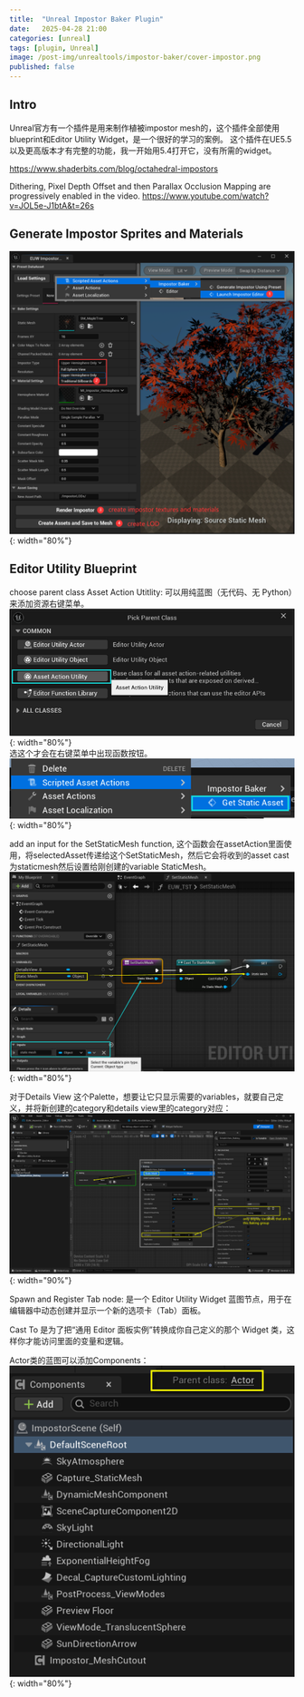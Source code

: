 ```yaml
---
title:  "Unreal Impostor Baker Plugin"
date:   2025-04-28 21:00
categories: [unreal]
tags: [plugin, Unreal]
image: /post-img/unrealtools/impostor-baker/cover-impostor.png
published: false
---
```


## Intro 

Unreal官方有一个插件是用来制作植被impostor mesh的，这个插件全部使用blueprint和Editor Utility Widget，是一个很好的学习的案例。
这个插件在UE5.5以及更高版本才有完整的功能，我一开始用5.4打开它，没有所需的widget。
    

https://www.shaderbits.com/blog/octahedral-impostors

Dithering, Pixel Depth Offset and then Parallax Occlusion Mapping are progressively enabled in the video.
https://www.youtube.com/watch?v=JOL5e-J1btA&t=26s
<br />


## Generate Impostor Sprites and Materials

![how-to-bake](/post-img/unrealtools/impostor-baker/how-to-bake.png){: width="80%"} <br />

## Editor Utility Blueprint


choose parent class Asset Action Utitlity: 可以用纯蓝图（无代码、无 Python）来添加资源右键菜单。
![aau](/post-img/unrealtools/impostor-baker/asset-action-utility.png){: width="80%"} <br />
选这个才会在右键菜单中出现函数按钮。
![rightclick](/post-img/unrealtools/impostor-baker/right-click-menu.png){: width="80%"} <br />

add an input for the SetStaticMesh function, 这个函数会在assetAction里面使用，将selectedAsset传递给这个SetStaticMesh，然后它会将收到的asset cast为staticmesh然后设置给刚创建的variable StaticMesh。
![set-static-mesh](/post-img/unrealtools/impostor-baker/set-static-mesh.png){: width="80%"} <br />

对于Details View 这个Palette，想要让它只显示需要的variables，就要自己定义，并将新创建的category和details view里的category对应： 
![variable-cate](/post-img/unrealtools/impostor-baker/variable-cate.png){: width="90%"} <br />


  
Spawn and Register Tab node: 是一个 Editor Utility Widget 蓝图节点，用于在编辑器中动态创建并显示一个新的选项卡（Tab）面板。

Cast To 是为了把“通用 Editor 面板实例”转换成你自己定义的那个 Widget 类，这样你才能访问里面的变量和逻辑。


Actor类的蓝图可以添加Components：
![bp-actor](/post-img/unrealtools/impostor-baker/bp-actor.png){: width="80%"} <br />

